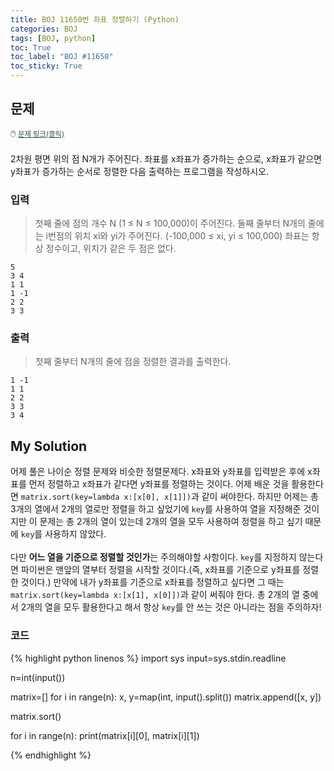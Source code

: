 ```yaml
---
title: BOJ 11650번 좌표 정렬하기 (Python)
categories: BOJ
tags: [BOJ, python]
toc: True
toc_label: "BOJ #11650"
toc_sticky: True
---
```


## 문제
<span style="font-size:0.9em">:computer_mouse:
<a href='https://www.acmicpc.net/problem/11650' target='_blank' style="color: #2F4F4F; font-size:0.9em">
  문제 링크(클릭)
</a>
</span><br><br>
2차원 평면 위의 점 N개가 주어진다. 좌표를 x좌표가 증가하는 순으로, x좌표가 같으면 y좌표가 증가하는 순서로 정렬한 다음 출력하는 프로그램을 작성하시오.

### 입력
> 첫째 줄에 점의 개수 N (1 ≤ N ≤ 100,000)이 주어진다. 둘째 줄부터 N개의 줄에는 i번점의 위치 xi와 yi가 주어진다. (-100,000 ≤ xi, yi ≤ 100,000) 좌표는 항상 정수이고, 위치가 같은 두 점은 없다.

```
5
3 4
1 1
1 -1
2 2
3 3
```

### 출력
> 첫째 줄부터 N개의 줄에 점을 정렬한 결과를 출력한다.

```
1 -1
1 1
2 2
3 3
3 4
```

## My Solution
어제 풀은 나이순 정렬 문제와 비슷한 정렬문제다. x좌표와 y좌표를 입력받은 후에 x좌표를 먼저 정렬하고 x좌표가 같다면 y좌표를 정렬하는 것이다. 어제 배운 것을 활용한다면 `matrix.sort(key=lambda x:[x[0], x[1]])`과 같이 써야한다. 하지만 어제는 총 3개의 열에서 2개의 열로만 정렬을 하고 싶었기에 `key`를 사용하여 열을 지정해준 것이지만 이 문제는 총 2개의 열이 있는데 2개의 열을 모두 사용하여 정렬을 하고 싶기 때문에 `key`를 사용하지 않았다. <br><br>
다만 **어느 열을 기준으로 정렬할 것인가**는 주의해야할 사항이다. `key`를 지정하지 않는다면 파이썬은 맨앞의 열부터 정렬을 시작할 것이다.(즉, x좌표를 기준으로 y좌표를 정렬한 것이다.) 만약에 내가 y좌표를 기준으로 x좌표를 정렬하고 싶다면 그 때는 `matrix.sort(key=lambda x:[x[1], x[0]])`과 같이 써줘야 한다. 총 2개의 열 중에서 2개의 열을 모두 활용한다고 해서 항상 `key`를 안 쓰는 것은 아니라는 점을 주의하자!

### 코드
{% highlight python linenos %}
import sys
input=sys.stdin.readline

n=int(input())

matrix=[]
for i in range(n):
    x, y=map(int, input().split())
    matrix.append([x, y])

matrix.sort()

for i in range(n):
    print(matrix[i][0], matrix[i][1])

{% endhighlight %}
